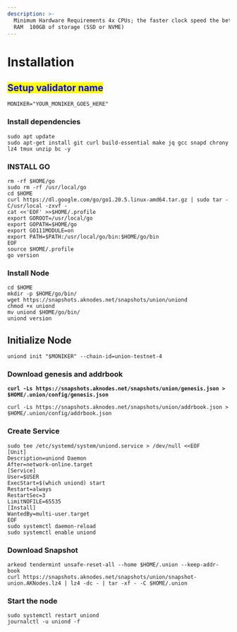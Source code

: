 ```yaml
---
description: >-
  Minimum Hardware Requirements 4x CPUs; the faster clock speed the better  8GB
  RAM  100GB of storage (SSD or NVME)
---
```


# Installation

## <mark style="color:blue;">Setup validator name</mark> <a href="#setup-validator-name" id="setup-validator-name"></a>

```
MONIKER="YOUR_MONIKER_GOES_HERE"
```

### Install dependencies <a href="#install-dependencies" id="install-dependencies"></a>

```
sudo apt update
sudo apt-get install git curl build-essential make jq gcc snapd chrony lz4 tmux unzip bc -y
```

### **INSTALL GO**

```
rm -rf $HOME/go
sudo rm -rf /usr/local/go
cd $HOME
curl https://dl.google.com/go/go1.20.5.linux-amd64.tar.gz | sudo tar -C/usr/local -zxvf -
cat <<'EOF' >>$HOME/.profile
export GOROOT=/usr/local/go
export GOPATH=$HOME/go
export GO111MODULE=on
export PATH=$PATH:/usr/local/go/bin:$HOME/go/bin
EOF
source $HOME/.profile
go version
```

### Install Node

```
cd $HOME
mkdir -p $HOME/go/bin/
wget https://snapshots.aknodes.net/snapshots/union/uniond
chmod +x uniond
mv uniond $HOME/go/bin/
uniond version

```

## **Initialize Node**

```
uniond init "$MONIKER" --chain-id=union-testnet-4
```

### Download genesis and addrbook

<pre><code><strong>curl -Ls https://snapshots.aknodes.net/snapshots/union/genesis.json > $HOME/.union/config/genesis.json
</strong></code></pre>

```
curl -Ls https://snapshots.aknodes.net/snapshots/union/addrbook.json > $HOME/.union/config/addrbook.json
```

### **Create Service**

```
sudo tee /etc/systemd/system/uniond.service > /dev/null <<EOF
[Unit]
Description=uniond Daemon
After=network-online.target
[Service]
User=$USER
ExecStart=$(which uniond) start
Restart=always
RestartSec=3
LimitNOFILE=65535
[Install]
WantedBy=multi-user.target
EOF
sudo systemctl daemon-reload
sudo systemctl enable uniond
```

### **Download Snapshot**

```
arkeod tendermint unsafe-reset-all --home $HOME/.union --keep-addr-book 
curl https://snapshots.aknodes.net/snapshots/union/snapshot-union.AKNodes.lz4 | lz4 -dc - | tar -xf - -C $HOME/.union
```

### Start the node

```
sudo systemctl restart uniond
journalctl -u uniond -f
```
